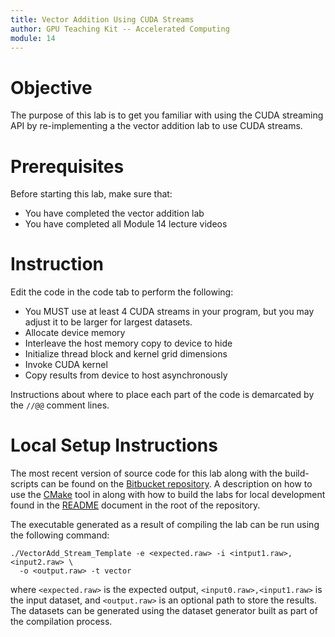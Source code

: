 ```yaml
---
title: Vector Addition Using CUDA Streams
author: GPU Teaching Kit -- Accelerated Computing
module: 14
---
```


# Objective

The purpose of this lab is to get you familiar with using the CUDA streaming API by re-implementing a the vector addition lab to use CUDA streams.

# Prerequisites

Before starting this lab, make sure that:

- You have completed the vector addition lab
- You have completed all Module 14 lecture videos

# Instruction

Edit the code in the code tab to perform the following:

- You MUST use at least 4 CUDA streams in your program, but you may adjust it to be larger for largest datasets.
- Allocate device memory
- Interleave the host memory copy to device to hide 
- Initialize thread block and kernel grid dimensions
- Invoke CUDA kernel
- Copy results from device to host asynchronously

Instructions about where to place each part of the code is demarcated by the `//@@` comment lines.

# Local Setup Instructions

The most recent version of source code for this lab along with the build-scripts can be found on the [Bitbucket repository](LINKTOLAB). A description on how to use the [CMake](https://cmake.org/) tool in along with how to build the labs for local development found in the [README](LINKTOREADME) document in the root of the repository.

The executable generated as a result of compiling the lab can be run using the following command:

```
./VectorAdd_Stream_Template -e <expected.raw> -i <intput1.raw>,<input2.raw> \
  -o <output.raw> -t vector
```

where `<expected.raw>` is the expected output, `<input0.raw>,<input1.raw>` is the input dataset, and `<output.raw>` is an optional path to store the results. The datasets can be generated using the dataset generator built as part of the compilation process.
